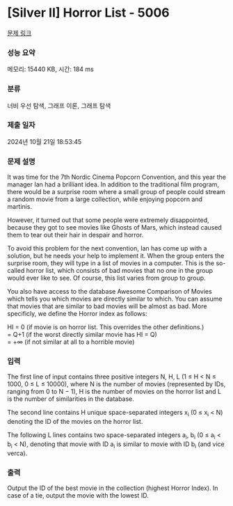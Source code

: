 # [Silver II] Horror List - 5006 

[문제 링크](https://www.acmicpc.net/problem/5006) 

### 성능 요약

메모리: 15440 KB, 시간: 184 ms

### 분류

너비 우선 탐색, 그래프 이론, 그래프 탐색

### 제출 일자

2024년 10월 21일 18:53:45

### 문제 설명

<p>It was time for the 7th Nordic Cinema Popcorn Convention, and this year the manager Ian had a brilliant idea. In addition to the traditional film program, there would be a surprise room where a small group of people could stream a random movie from a large collection, while enjoying popcorn and martinis.</p>

<p>However, it turned out that some people were extremely disappointed, because they got to see movies like Ghosts of Mars, which instead caused them to tear out their hair in despair and horror.</p>

<p>To avoid this problem for the next convention, Ian has come up with a solution, but he needs your help to implement it. When the group enters the surprise room, they will type in a list of movies in a computer. This is the so-called horror list, which consists of bad movies that no one in the group would ever like to see. Of course, this list varies from group to group.</p>

<p>You also have access to the database Awesome Comparison of Movies which tells you which movies are directly similar to which. You can assume that movies that are similar to bad movies will be almost as bad. More specificly, we define the Horror index as follows:</p>

<p>HI = 0 (if movie is on horror list. This overrides the other definitions.)<br>
   = Q+1 (if the worst directly similar movie has HI = Q)<br>
   = +∞ (if not similar at all to a horrible movie)</p>

<p> </p>

### 입력 

 <p>The first line of input contains three positive integers N, H, L (1 ≤ H < N ≤ 1000, 0 ≤ L ≤ 10000), where N is the number of movies (represented by IDs, ranging from 0 to N − 1), H is the number of movies on the horror list and L is the number of similarities in the database.</p>

<p>The second line contains H unique space-separated integers x<sub>i</sub> (0 ≤ x<sub>i</sub> < N) denoting the ID of the movies on the horror list.</p>

<p>The following L lines contains two space-separated integers a<sub>i</sub>, b<sub>i</sub> (0 ≤ a<sub>i</sub> < b<sub>i</sub> < N), denoting that movie with ID a<sub>i</sub> is similar to movie with ID b<sub>i</sub> (and vice verca).</p>

### 출력 

 <p>Output the ID of the best movie in the collection (highest Horror Index). In case of a tie, output the movie with the lowest ID.</p>


